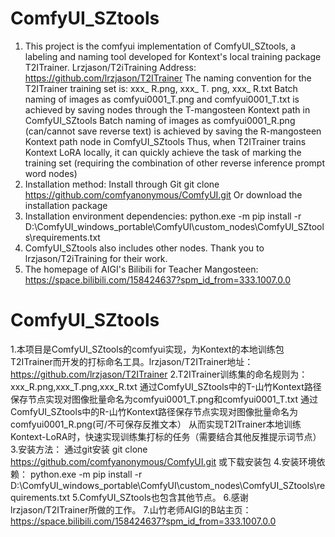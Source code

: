 # ComfyUI_SZtools
1. This project is the comfyui implementation of ComfyUI_SZtools, a labeling and naming tool developed for Kontext's local training package T2ITrainer. Lrzjason/T2iTraining Address: https://github.com/lrzjason/T2ITrainer
The naming convention for the T2ITrainer training set is: xxx_ R.png, xxx_ T. png, xxx_ R.txt
Batch naming of images as comfyui0001_T.png and comfyui0001_T.txt is achieved by saving nodes through the T-mangosteen Kontext path in ComfyUI_SZtools
Batch naming of images as comfyui0001_R.png (can/cannot save reverse text) is achieved by saving the R-mangosteen Kontext path node in ComfyUI_SZtools
Thus, when T2ITrainer trains Kontext LoRA locally, it can quickly achieve the task of marking the training set (requiring the combination of other reverse inference prompt word nodes)
3. Installation method:
Install through Git
git clone  https://github.com/comfyanonymous/ComfyUI.git
Or download the installation package
4. Installation environment dependencies:
python.exe -m pip install -r D:\ComfyUI_windows_portable\ComfyUI\custom_nodes\ComfyUI_SZtools\requirements.txt
5. ComfyUI_SZtools also includes other nodes.
Thank you to lrzjason/T2iTraining for their work.
7. The homepage of AIGI's Bilibili for Teacher Mangosteen: https://space.bilibili.com/158424637?spm_id_from=333.1007.0.0

# ComfyUI_SZtools
1.本项目是ComfyUI_SZtools的comfyui实现，为Kontext的本地训练包T2ITrainer而开发的打标命名工具。lrzjason/T2ITrainer地址：https://github.com/lrzjason/T2ITrainer
2.T2ITrainer训练集的命名规则为：xxx_R.png,xxx_T.png,xxx_R.txt
     通过ComfyUI_SZtools中的T-山竹Kontext路径保存节点实现对图像批量命名为comfyui0001_T.png和comfyui0001_T.txt
     通过ComfyUI_SZtools中的R-山竹Kontext路径保存节点实现对图像批量命名为comfyui0001_R.png(可/不可保存反推文本）
     从而实现T2ITrainer本地训练Kontext-LoRA时，快速实现训练集打标的任务（需要结合其他反推提示词节点）
3.安装方法：
通过git安装
git clone https://github.com/comfyanonymous/ComfyUI.git
或下载安装包
4.安装环境依赖：
python.exe -m pip install -r D:\ComfyUI_windows_portable\ComfyUI\custom_nodes\ComfyUI_SZtools\requirements.txt
5.ComfyUI_SZtools也包含其他节点。
6.感谢lrzjason/T2ITrainer所做的工作。
7.山竹老师AIGI的B站主页：https://space.bilibili.com/158424637?spm_id_from=333.1007.0.0
